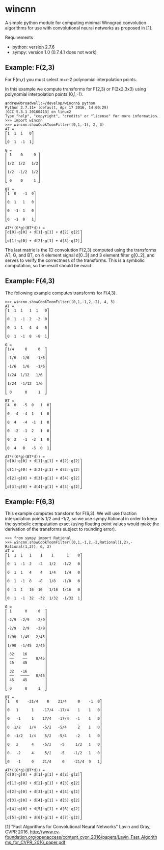 # wincnn

A simple python module for computing minimal Winograd convolution algorithms for use with
convolutional neural networks as proposed in [1].

Requirements

+ python: version 2.7.6
+ sympy: version 1.0 (0.7.4.1 does not work)

## Example: F(2,3)

For F(m,r) you must select m+r-2 polynomial interpolation points.

In this example we compute transforms for F(2,3) or
F(2x2,3x3) using polynomial interpolation points (0,1,-1).

```
andrew@broadwell:~/develop/wincnn$ python
Python 2.7.11+ (default, Apr 17 2016, 14:00:29) 
[GCC 5.3.1 20160413] on linux2
Type "help", "copyright", "credits" or "license" for more information.
>>> import wincnn
>>> wincnn.showCookToomFilter((0,1,-1), 2, 3)
AT = 
⎡1  1  1   0⎤
⎢           ⎥
⎣0  1  -1  1⎦

G = 
⎡ 1    0     0 ⎤
⎢              ⎥
⎢1/2  1/2   1/2⎥
⎢              ⎥
⎢1/2  -1/2  1/2⎥
⎢              ⎥
⎣ 0    0     1 ⎦

BT = 
⎡1  0   -1  0⎤
⎢            ⎥
⎢0  1   1   0⎥
⎢            ⎥
⎢0  -1  1   0⎥
⎢            ⎥
⎣0  -1  0   1⎦

AT*((G*g)(BT*d)) =
⎡d[0]⋅g[0] + d[1]⋅g[1] + d[2]⋅g[2]⎤
⎢                                 ⎥
⎣d[1]⋅g[0] + d[2]⋅g[1] + d[3]⋅g[2]⎦

```

The last matrix is the 1D convolution F(2,3) computed using the
transforms AT, G, and BT, on 4 element signal d[0..3] and 3 element
filter g[0..2], and serves to verify the correctness of the
transforms. This is a symbolic computation, so the result should be
exact.

## Example: F(4,3)

The following example computes transforms for F(4,3).

```
>>> wincnn.showCookToomFilter((0,1,-1,2,-2), 4, 3)
AT = 
⎡1  1  1   1  1   0⎤
⎢                  ⎥
⎢0  1  -1  2  -2  0⎥
⎢                  ⎥
⎢0  1  1   4  4   0⎥
⎢                  ⎥
⎣0  1  -1  8  -8  1⎦

G = 
⎡1/4     0     0  ⎤
⎢                 ⎥
⎢-1/6  -1/6   -1/6⎥
⎢                 ⎥
⎢-1/6   1/6   -1/6⎥
⎢                 ⎥
⎢1/24  1/12   1/6 ⎥
⎢                 ⎥
⎢1/24  -1/12  1/6 ⎥
⎢                 ⎥
⎣ 0      0     1  ⎦

BT = 
⎡4  0   -5  0   1  0⎤
⎢                   ⎥
⎢0  -4  -4  1   1  0⎥
⎢                   ⎥
⎢0  4   -4  -1  1  0⎥
⎢                   ⎥
⎢0  -2  -1  2   1  0⎥
⎢                   ⎥
⎢0  2   -1  -2  1  0⎥
⎢                   ⎥
⎣0  4   0   -5  0  1⎦

AT*((G*g)(BT*d)) =
⎡d[0]⋅g[0] + d[1]⋅g[1] + d[2]⋅g[2]⎤
⎢                                 ⎥
⎢d[1]⋅g[0] + d[2]⋅g[1] + d[3]⋅g[2]⎥
⎢                                 ⎥
⎢d[2]⋅g[0] + d[3]⋅g[1] + d[4]⋅g[2]⎥
⎢                                 ⎥
⎣d[3]⋅g[0] + d[4]⋅g[1] + d[5]⋅g[2]⎦
```

## Example: F(6,3)

This example computes transform for F(6,3). We will use fraction interpolation points 1/2
and -1/2, so we use sympy.Rational in order to keep the symbolic computation exact (using floating point values would make the derivation of the transforms subject to rounding error).

```
>>> from sympy import Rational
>>> wincnn.showCookToomFilter((0,1,-1,2,-2,Rational(1,2),-Rational(1,2)), 6, 3)
AT = 
⎡1  1  1   1    1    1      1    0⎤
⎢                                 ⎥
⎢0  1  -1  2   -2   1/2   -1/2   0⎥
⎢                                 ⎥
⎢0  1  1   4    4   1/4    1/4   0⎥
⎢                                 ⎥
⎢0  1  -1  8   -8   1/8   -1/8   0⎥
⎢                                 ⎥
⎢0  1  1   16  16   1/16  1/16   0⎥
⎢                                 ⎥
⎣0  1  -1  32  -32  1/32  -1/32  1⎦

G = 
⎡ 1      0     0  ⎤
⎢                 ⎥
⎢-2/9  -2/9   -2/9⎥
⎢                 ⎥
⎢-2/9   2/9   -2/9⎥
⎢                 ⎥
⎢1/90  1/45   2/45⎥
⎢                 ⎥
⎢1/90  -1/45  2/45⎥
⎢                 ⎥
⎢ 32    16        ⎥
⎢ ──    ──    8/45⎥
⎢ 45    45        ⎥
⎢                 ⎥
⎢ 32   -16        ⎥
⎢ ──   ────   8/45⎥
⎢ 45    45        ⎥
⎢                 ⎥
⎣ 0      0     1  ⎦

BT = 
⎡1   0    -21/4    0    21/4     0    -1  0⎤
⎢                                          ⎥
⎢0   1      1    -17/4  -17/4    1    1   0⎥
⎢                                          ⎥
⎢0   -1     1    17/4   -17/4   -1    1   0⎥
⎢                                          ⎥
⎢0  1/2    1/4   -5/2   -5/4     2    1   0⎥
⎢                                          ⎥
⎢0  -1/2   1/4    5/2   -5/4    -2    1   0⎥
⎢                                          ⎥
⎢0   2      4    -5/2    -5     1/2   1   0⎥
⎢                                          ⎥
⎢0   -2     4     5/2    -5    -1/2   1   0⎥
⎢                                          ⎥
⎣0   -1     0    21/4     0    -21/4  0   1⎦

AT*((G*g)(BT*d)) =
⎡d[0]⋅g[0] + d[1]⋅g[1] + d[2]⋅g[2]⎤
⎢                                 ⎥
⎢d[1]⋅g[0] + d[2]⋅g[1] + d[3]⋅g[2]⎥
⎢                                 ⎥
⎢d[2]⋅g[0] + d[3]⋅g[1] + d[4]⋅g[2]⎥
⎢                                 ⎥
⎢d[3]⋅g[0] + d[4]⋅g[1] + d[5]⋅g[2]⎥
⎢                                 ⎥
⎢d[4]⋅g[0] + d[5]⋅g[1] + d[6]⋅g[2]⎥
⎢                                 ⎥
⎣d[5]⋅g[0] + d[6]⋅g[1] + d[7]⋅g[2]⎦
```

[1] "Fast Algorithms for Convolutional Neural Networks" Lavin and Gray, CVPR 2016.
http://www.cv-foundation.org/openaccess/content_cvpr_2016/papers/Lavin_Fast_Algorithms_for_CVPR_2016_paper.pdf
